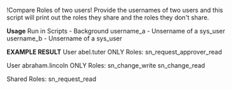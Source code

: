 !Compare Roles of two users!
Provide the usernames of two users and this script will print out the roles they share and the roles they don't share.


**Usage**
Run in Scripts - Background
username_a - Unsername of a sys_user
username_b - Unsername of a sys_user


**EXAMPLE RESULT**
User abel.tuter ONLY Roles:
	sn_request_approver_read

User abraham.lincoln ONLY Roles:
	sn_change_write
	sn_change_read

Shared Roles:
	sn_request_read
